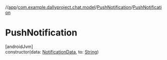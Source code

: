 //[app](../../../index.md)/[com.example.dallyproject.chat.model](../index.md)/[PushNotification](index.md)/[PushNotification](-push-notification.md)

# PushNotification

[androidJvm]\
constructor(data: [NotificationData](../-notification-data/index.md), to: [String](https://kotlinlang.org/api/latest/jvm/stdlib/kotlin/-string/index.html))
